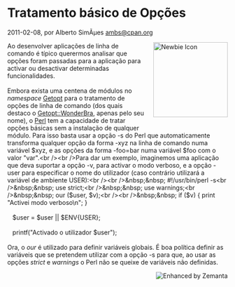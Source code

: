 
# Tratamento básico de Opções

 2011-02-08, por Alberto SimÃµes <ambs@cpan.org>

<img alt="Newbie Icon" src="%%BASE_URI%%imgs/babycammel.png" class="mt-image-right" style="float: right; margin: 0pt 0pt 20px 20px;" height="171" width="170" /> <div>Ao desenvolver aplicações de linha de comando é típico querermos analisar que opções foram passadas para a aplicação para activar ou desactivar determinadas funcionalidades.<br /><br />Embora exista uma centena de módulos no <i>namespace</i> <a href="http://search.cpan.org/search?query=GetOpt&amp;mode=all">Getopt</a> para o tratamento de opções de linha de comando (dos quais destaco o <a href="http://search.cpan.org/dist/Getopt-WonderBra/">Getopt::WonderBra</a>, apenas pelo seu nome), o <a class="zem_slink" href="http://www.perl.org/" title="Perl" rel="homepage">Perl</a> tem a capacidade de tratar opções básicas sem a instalação de qualquer módulo. Para isso basta usar a opção -s do Perl que automaticamente transforma qualquer opção da forma -xyz na linha de comando numa variável $xyz, e as opções da forma -foo=bar numa variável $foo com o valor "var".<br /><br />Para dar um exemplo, imaginemos uma aplicação que deva suportar a opção -v, para activar o modo verboso, e a opção -user para especificar o nome do utilizador (caso contrário utilizará a variável de ambiente USER):<br /><br />&nbsp;&nbsp; #!/usr/bin/perl -s<br />&nbsp;&nbsp; use strict;<br />&nbsp;&nbsp; use warnings;<br />&nbsp;&nbsp; our ($user, $v);<br /><br />&nbsp;&nbsp; if ($v) { print "Activei modo verboso\n"; }<br /><br />&nbsp;&nbsp; $user = $user || $ENV{USER};<br /><br />&nbsp;&nbsp; printf("Activado o utilizador $user");<br /><br />Ora, o <i>our</i> é utilizado para definir variáveis globais. É boa política definir as variáveis que se pretendem utilizar com a opção -s para que, ao usar as opções <i>strict </i>e <i>warnings</i> o Perl não se queixe de variáveis não definidas. <br /></div>

<div style="margin-top: 10px; height: 15px;" class="zemanta-pixie"><a class="zemanta-pixie-a" href="http://www.zemanta.com/" title="Enhanced by Zemanta"><img style="border: medium none; float: right;" class="zemanta-pixie-img" src="http://img.zemanta.com/zemified_e.png?x-id=4a985618-313c-4d77-a8d0-8ac1c12da0d9" alt="Enhanced by Zemanta" /></a></div>
